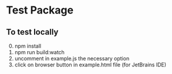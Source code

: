 # Test Package

## To test locally
0. npm install
1. npm run build:watch 
2. uncomment in example.js the necessary option
3. click on browser button in example.html file (for JetBrains IDE)
